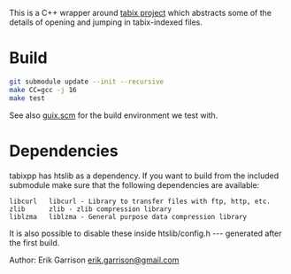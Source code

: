 This is a C++ wrapper around [tabix project](http://samtools.sourceforge.net/tabix.shtml) which abstracts some of the details of opening and jumping in tabix-indexed files.

# Build

```sh
git submodule update --init --recursive
make CC=gcc -j 16
make test
```

See also [guix.scm](./guix.scm) for the build environment we test with.

# Dependencies

tabixpp has htslib as a dependency. If you want to build from the included submodule make sure that the following dependencies are available:

```
libcurl   libcurl - Library to transfer files with ftp, http, etc.
zlib      zlib - zlib compression library
liblzma   liblzma - General purpose data compression library
```

It is also possible to disable these inside htslib/config.h --- generated after the first build.


Author: Erik Garrison <erik.garrison@gmail.com>
